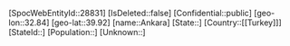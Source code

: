 ﻿---
location: [39.92,32.84]
type: City
tags:
- geo/City
---

[SpocWebEntityId::28831]
[IsDeleted::false]
[Confidential::public]
[geo-lon::32.84]
[geo-lat::39.92]
[name::Ankara]
[State::]
[Country::[[Turkey]]]
[StateId::]
[Population::]
[Unknown::]

